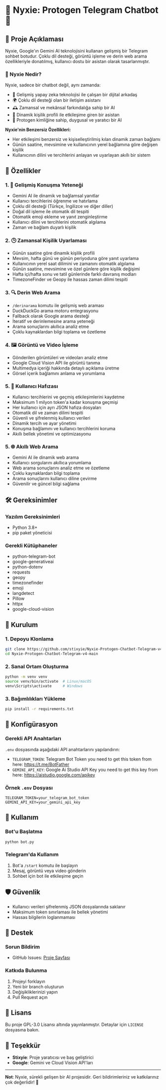 # 🤖 Nyxie: Protogen Telegram Chatbot 🌟

## 📝 Proje Açıklaması
Nyxie, Google'ın Gemini AI teknolojisini kullanan gelişmiş bir Telegram sohbet botudur. Çoklu dil desteği, görüntü işleme ve derin web arama özellikleriyle donatılmış, kullanıcı dostu bir asistan olarak tasarlanmıştır.

### 🤔 Nyxie Nedir?

Nyxie, sadece bir chatbot değil, aynı zamanda:
- 🧠 Gelişmiş yapay zeka teknolojisi ile çalışan bir dijital arkadaş
- 🌍 Çoklu dil desteği olan bir iletişim asistanı
- 🕰️ Zamansal ve mekânsal farkındalığa sahip bir AI
- 🌈 Dinamik kişilik profili ile etkileşime giren bir asistan
- 🤖 Protogen kimliğine sahip, duygusal ve yaratıcı bir AI

**Nyxie'nin Benzersiz Özellikleri:**
- Her etkileşimi benzersiz ve kişiselleştirilmiş kılan dinamik zaman bağlamı
- Günün saatine, mevsimine ve kullanıcının yerel bağlamına göre değişen kişilik
- Kullanıcının dilini ve tercihlerini anlayan ve uyarlayan akıllı bir sistem

## 🚀 Özellikler

### 1. 💬 Gelişmiş Konuşma Yeteneği
- Gemini AI ile dinamik ve bağlamsal yanıtlar
- Kullanıcı tercihlerini öğrenme ve hatırlama
- Çoklu dil desteği (Türkçe, İngilizce ve diğer diller)
- Doğal dil işleme ile otomatik dil tespiti
- Otomatik emoji ekleme ve yanıt zenginleştirme
- Kullanıcı dilini ve tercihlerini otomatik algılama
- Zaman ve bağlam duyarlı kişilik

### 2. 🕒 Zamansal Kişilik Uyarlaması
- Günün saatine göre dinamik kişilik profili
- Mevsim, hafta günü ve günün periyoduna göre yanıt uyarlama
- Kullanıcının yerel saat dilimini ve zamanını otomatik algılama
- Günün saatine, mevsimine ve özel günlere göre kişilik değişimi
- Hafta içi/hafta sonu ve tatil günlerinde farklı davranış modları
- TimezoneFinder ve Geopy ile hassas zaman dilimi tespiti

### 3. 🔍 Derin Web Arama
- `/derinarama` komutu ile gelişmiş web araması
- DuckDuckGo arama motoru entegrasyonu
- Fallback olarak Google arama desteği
- İteratif ve derinlemesine arama yeteneği
- Arama sonuçlarını akıllıca analiz etme
- Çoklu kaynaklardan bilgi toplama ve özetleme

### 4. 🖼️ Görüntü ve Video İşleme
- Gönderilen görüntüleri ve videoları analiz etme
- Google Cloud Vision API ile görüntü tanıma
- Multimedya içeriği hakkında detaylı açıklama üretme
- Görsel içerik bağlamını anlama ve yorumlama

### 5. 🧠 Kullanıcı Hafızası
- Kullanıcı tercihlerini ve geçmiş etkileşimlerini kaydetme
- Maksimum 1 milyon token'a kadar konuşma geçmişi
- Her kullanıcı için ayrı JSON hafıza dosyaları
- Otomatik dil ve zaman dilimi tespiti
- Güvenli ve şifrelenmiş kullanıcı verileri
- Dinamik tercih ve ayar yönetimi
- Konuşma bağlamını ve kullanıcı tercihlerini koruma
- Akıllı bellek yönetimi ve optimizasyonu

### 5. 🌐 Akıllı Web Arama
- Gemini AI ile dinamik web arama
- Kullanıcı sorgularını akıllıca yorumlama
- Web arama sonuçlarını analiz etme ve özetleme
- Çoklu kaynaklardan bilgi toplama
- Arama sonuçlarını kullanıcı diline çevirme
- Güvenilir ve güncel bilgi sağlama

## 🛠️ Gereksinimler

### Yazılım Gereksinimleri
- Python 3.8+
- pip paket yöneticisi

### Gerekli Kütüphaneler
- python-telegram-bot
- google-generativeai
- python-dotenv
- requests
- geopy
- timezonefinder
- emoji
- langdetect
- Pillow
- httpx
- google-cloud-vision

## 🔧 Kurulum

### 1. Depoyu Klonlama
```bash
git clone https://github.com/stixyie/Nyxie-Protogen-Chatbot-Telegram-v4-main.git
cd Nyxie-Protogen-Chatbot-Telegram-v4-main
```

### 2. Sanal Ortam Oluşturma
```bash
python -m venv venv
source venv/bin/activate  # Linux/macOS
venv\Scripts\activate     # Windows
```

### 3. Bağımlılıkları Yükleme
```bash
pip install -r requirements.txt
```

## 🔐 Konfigürasyon

### Gerekli API Anahtarları
`.env` dosyasında aşağıdaki API anahtarlarını yapılandırın:
- `TELEGRAM_TOKEN`: Telegram Bot Token you need to get this token from here: https://t.me/BotFather
- `GEMINI_API_KEY`: Google Ai Studio API Key you need to get this key from here: https://aistudio.google.com/apikey

### Örnek `.env` Dosyası
```
TELEGRAM_TOKEN=your_telegram_bot_token
GEMINI_API_KEY=your_gemini_api_key
```

## 🚀 Kullanım

### Bot'u Başlatma
```bash
python bot.py
```

### Telegram'da Kullanım
1. Bot'a `/start` komutu ile başlayın
2. Mesaj, görüntü veya video gönderin
3. Sohbet için bot ile etkileşime geçin

## 🛡️ Güvenlik

- Kullanıcı verileri şifrelenmiş JSON dosyalarında saklanır
- Maksimum token sınırlaması ile bellek yönetimi
- Hassas bilgilerin loglanmaması

## 🤝 Destek

### Sorun Bildirim
- GitHub Issues: [Proje Sayfası](https://github.com/stixyie/Nyxie-Protogen-Chatbot-Telegram-v2-main/issues)

### Katkıda Bulunma
1. Projeyi forklayın
2. Yeni bir branch oluşturun
3. Değişikliklerinizi yapın
4. Pull Request açın

## 📄 Lisans

Bu proje GPL-3.0 Lisansı altında yayınlanmıştır. Detaylar için `LICENSE` dosyasına bakın.

## 🌟 Teşekkür

- **Stixyie**: Proje yaratıcısı ve baş geliştirici
- **Google**: Gemini ve Cloud Vision API'ları

---

**Not**: Nyxie, sürekli gelişen bir AI projesidir. Geri bildirimleriniz ve katkılarınız çok değerlidir! 🚀
